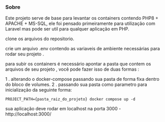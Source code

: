 ### Sobre

Este projeto serve de base para levantar os containers contendo PHP8 + APACHE + MS-SQL, ele foi pensado primeiramente para utilização com Laravel mas pode ser util para qualquer aplicação em PHP.

clone os arquivos do repositorio.

crie um arquivo .env contendo as variaveis de ambiente necessárias para rodar seu projeto .

para subir os containers é necessário apontar a pasta que contem os arquivos de seu projeto , você pode fazer isso de duas formas :

 1 . alterando o docker-compose  passando sua pasta de forma fixa dentro do bloco de volumes.
 2 . passando sua pasta como parametro para inicialização da seguinte forma:

`PROJECT_PATH={pasta_raiz_do_projeto} docker compose up -d`

sua aplicação deve rodar em localhost na porta 3000 -  http://localhost:3000/